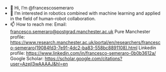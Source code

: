 - 👋 Hi, I’m @francescosemeraro
- 👀 I’m interested in robotics combined with machine learning and applied in the field of human-robot collaboration.
- 📫 How to reach me:
  Email: francesco.semeraro@postgrad.manchester.ac.uk
  Pure Manchester profile: https://www.research.manchester.ac.uk/portal/en/researchers/francesco-semeraro(19084fd3-7e91-4dc2-ba83-558bc8891108).html
  Linkedin profile: https://www.linkedin.com/in/francesco-semeraro-0b0b3612a/
  Google Scholar: https://scholar.google.com/citations?user=Azejl3wAAAAJ&hl=en
  

<!---
francescosemeraro/francescosemeraro is a ✨ special ✨ repository because its `README.md` (this file) appears on your GitHub profile.
You can click the Preview link to take a look at your changes.
--->
